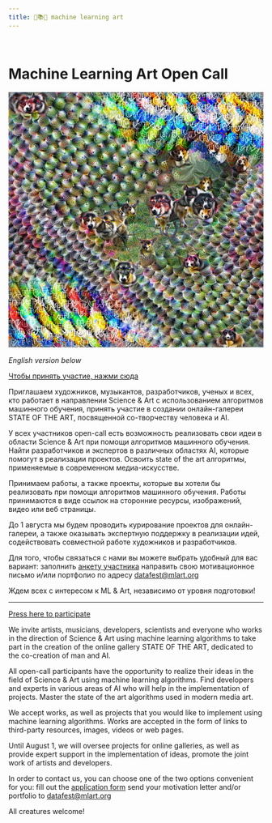 ```yaml
---
title: 🤖📚🎨 machine learning art
---
```

&nbsp;
# Machine Learning Art Open Call 

![cover](assets/images/natural_habihat.png)

*English version below*

[Чтобы принять участие, нажми сюда](https://forms.gle/iUnhPvuydX9sW8wB7)

Приглашаем художников, музыкантов, разработчиков, ученых и всех, кто работает в направлении Science & Art с использованием алгоритмов машинного обучения, принять участие в создании онлайн-галереи STATE OF THE ART, посвященной со-творчеству человека и AI.

У всех участников open-call есть возможность реализовать свои идеи в области Science & Art при помощи алгоритмов машинного обучения. Найти разработчиков и экспертов в различных областях AI, которые помогут в реализации проектов. Освоить state of the art алгоритмы, применяемые в современном медиа-искусстве.

Принимаем работы, а также проекты, которые вы хотели бы реализовать при помощи алгоритмов машинного обучения. Работы принимаются в виде ссылок на сторонние ресурсы, изображений, видео или веб страницы. 

До 1 августа мы будем проводить курирование проектов для онлайн-галереи, а также оказывать экспертную поддержку в реализации идей, содействовать совместной работе художников и разработчиков. 

Для того, чтобы связаться с нами вы можете выбрать удобный для вас вариант:
заполнить [анкету участника](https://forms.gle/iUnhPvuydX9sW8wB7) 
направить свою мотивационное письмо и/или портфолио по адресу datafest@mlart.org

Ждем всех с интересом к ML & Art, независимо от уровня подготовки!

---

[Press here to participate](https://forms.gle/iUnhPvuydX9sW8wB7)

We invite artists, musicians, developers, scientists and everyone who works in the direction of Science & Art using machine learning algorithms to take part in the creation of the online gallery STATE OF THE ART, dedicated to the co-creation of man and AI.

All open-call participants have the opportunity to realize their ideas in the field of Science & Art using machine learning algorithms. Find developers and experts in various areas of AI who will help in the implementation of projects. Master the state of the art algorithms used in modern media art.

We accept works, as well as projects that you would like to implement using machine learning algorithms. Works are accepted in the form of links to third-party resources, images, videos or web pages.

Until August 1, we will oversee projects for online galleries, as well as provide expert support in the implementation of ideas, promote the joint work of artists and developers.

In order to contact us, you can choose one of the two options convenient for you:
fill out the [application form](https://forms.gle/iUnhPvuydX9sW8wB7)
send your motivation letter and/or portfolio to datafest@mlart.org 

All creatures welcome!

